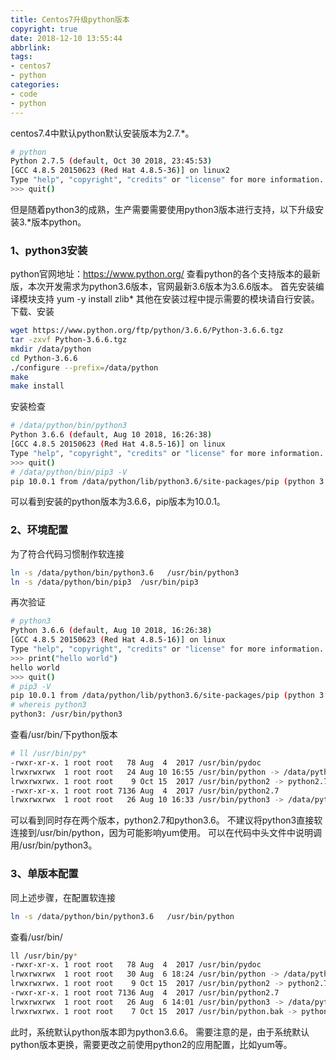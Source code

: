 ```yaml
---
title: Centos7升级python版本
copyright: true
date: 2018-12-10 13:55:44
abbrlink:
tags:
- centos7
- python
categories:
- code
- python
---
```


centos7.4中默认python默认安装版本为2.7.*。
```bash
# python
Python 2.7.5 (default, Oct 30 2018, 23:45:53) 
[GCC 4.8.5 20150623 (Red Hat 4.8.5-36)] on linux2
Type "help", "copyright", "credits" or "license" for more information.
>>> quit()
```
但是随着python3的成熟，生产需要需要使用python3版本进行支持，以下升级安装3.*版本python。
### 1、python3安装
python官网地址：https://www.python.org/
查看python的各个支持版本的最新版，本次开发需求为python3.6版本，官网最新3.6版本为3.6.6版本。
首先安装编译模块支持
yum -y install zlib*
其他在安装过程中提示需要的模块请自行安装。
下载、安装
```bash
wget https://www.python.org/ftp/python/3.6.6/Python-3.6.6.tgz
tar -zxvf Python-3.6.6.tgz
mkdir /data/python
cd Python-3.6.6
./configure --prefix=/data/python
make
make install
```
安装检查
```bash
# /data/python/bin/python3
Python 3.6.6 (default, Aug 10 2018, 16:26:38) 
[GCC 4.8.5 20150623 (Red Hat 4.8.5-16)] on linux
Type "help", "copyright", "credits" or "license" for more information.
>>> quit()
# /data/python/bin/pip3 -V
pip 10.0.1 from /data/python/lib/python3.6/site-packages/pip (python 3.6)
```
可以看到安装的python版本为3.6.6，pip版本为10.0.1。
### 2、环境配置
为了符合代码习惯制作软连接
```bash
ln -s /data/python/bin/python3.6   /usr/bin/python3
ln -s /data/python/bin/pip3  /usr/bin/pip3
```
再次验证
```bash
# python3
Python 3.6.6 (default, Aug 10 2018, 16:26:38) 
[GCC 4.8.5 20150623 (Red Hat 4.8.5-16)] on linux
Type "help", "copyright", "credits" or "license" for more information.
>>> print("hello world")
hello world
>>> quit()
# pip3 -V
pip 10.0.1 from /data/python/lib/python3.6/site-packages/pip (python 3.6)
# whereis python3
python3: /usr/bin/python3
```
查看/usr/bin/下python版本
```bash
# ll /usr/bin/py*
-rwxr-xr-x. 1 root root   78 Aug  4  2017 /usr/bin/pydoc
lrwxrwxrwx  1 root root   24 Aug 10 16:55 /usr/bin/python -> /data/python/bin/python3
lrwxrwxrwx. 1 root root    9 Oct 15  2017 /usr/bin/python2 -> python2.7
-rwxr-xr-x. 1 root root 7136 Aug  4  2017 /usr/bin/python2.7
lrwxrwxrwx  1 root root   26 Aug 10 16:33 /usr/bin/python3 -> /data/python/bin/python3.6
```
可以看到同时存在两个版本，python2.7和python3.6。
不建议将python3直接软连接到/usr/bin/python，因为可能影响yum使用。
可以在代码中头文件中说明调用/usr/bin/python3。
### 3、单版本配置
同上述步骤，在配置软连接
```bash
ln -s /data/python/bin/python3.6   /usr/bin/python
```
查看/usr/bin/
```bash
ll /usr/bin/py*
-rwxr-xr-x. 1 root root   78 Aug  4  2017 /usr/bin/pydoc
lrwxrwxrwx  1 root root   30 Aug  6 18:24 /usr/bin/python -> /data/python/bin/python3
lrwxrwxrwx. 1 root root    9 Oct 15  2017 /usr/bin/python2 -> python2.7
-rwxr-xr-x. 1 root root 7136 Aug  4  2017 /usr/bin/python2.7
lrwxrwxrwx  1 root root   26 Aug  6 14:01 /usr/bin/python3 -> /data/python/bin/python3.6
lrwxrwxrwx. 1 root root    7 Oct 15  2017 /usr/bin/python.bak -> python2
```
此时，系统默认python版本即为python3.6.6。
需要注意的是，由于系统默认python版本更换，需要更改之前使用python2的应用配置，比如yum等。
